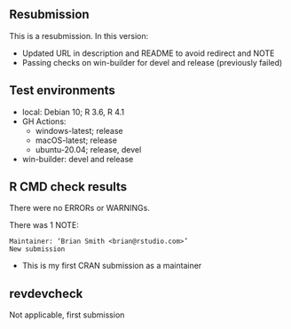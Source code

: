## Resubmission

This is a resubmission. In this version:

* Updated URL in description and README to avoid redirect and NOTE
* Passing checks on win-builder for devel and release (previously failed)

## Test environments

* local: Debian 10; R 3.6, R 4.1
* GH Actions:
  - windows-latest; release
  - macOS-latest; release
  - ubuntu-20.04; release, devel
* win-builder: devel and release

## R CMD check results

There were no ERRORs or WARNINGs. 

There was 1 NOTE:

    Maintainer: ‘Brian Smith <brian@rstudio.com>’
    New submission

* This is my first CRAN submission as a maintainer

## revdevcheck

Not applicable, first submission

